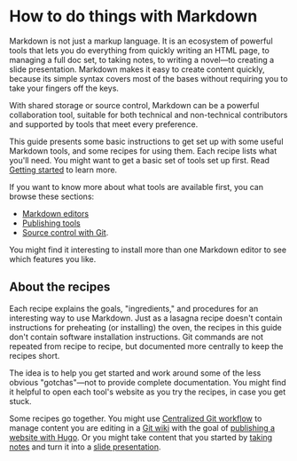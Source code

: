 # How to do things with Markdown

Markdown is not just a markup language. It is an ecosystem of powerful tools that lets you do everything from quickly writing an HTML page, to managing a full doc set, to taking notes, to writing a novel&mdash;to creating a slide presentation. Markdown makes it easy to create content quickly, because its simple syntax covers most of the bases without requiring you to take your fingers off the keys.

With shared storage or source control, Markdown can be a powerful collaboration tool, suitable for both technical and non-technical contributors and supported by tools that meet every preference.

This guide presents some basic instructions to get set up with some useful Markdown tools, and some recipes for using them. Each recipe lists what you'll need. You might want to get a basic set of tools set up first. Read [Getting started](../getting-started/getting-started/) to learn more.

If you want to know more about what tools are available first, you can browse these sections:

- [Markdown editors](../tools/tools-editors/)
- [Publishing tools](../tools/tools-publishing/) 
- [Source control with Git](../tools/tools-git/).

You might find it interesting to install more than one Markdown editor to see which features you like.

## About the recipes

Each recipe explains the goals, "ingredients," and procedures for an interesting way to use Markdown. Just as a lasagna recipe doesn't contain instructions for preheating (or installing) the oven, the recipes in this guide don't contain software installation instructions. Git commands are not repeated from recipe to recipe, but documented more centrally to keep the recipes short.

The idea is to help you get started and work around some of the less obvious "gotchas"&mdash;not to provide complete documentation. You might find it helpful to open each tool's website as you try the recipes, in case you get stuck.

Some recipes go together. You might use [Centralized Git workflow](../recipes/recipes-centralized-workflow/) to manage content you are editing in a [Git wiki](../recipes/recipes-git-wiki/) with the goal of [publishing a website with Hugo](../recipes/recipes-hugo/). Or you might take content that you started by [taking notes](../recipes/recipes-notes/) and turn it into a [slide presentation](../recipes/recipes-slides-remark/).

